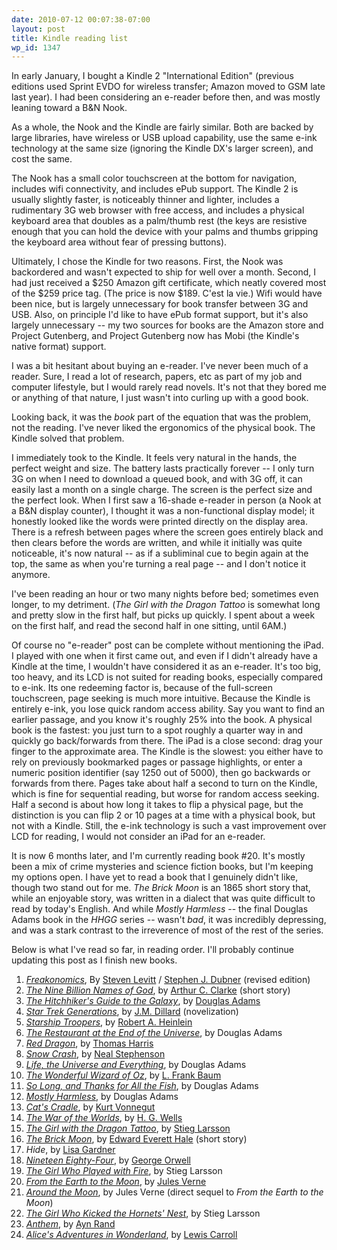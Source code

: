 ```yaml
---
date: 2010-07-12 00:07:38-07:00
layout: post
title: Kindle reading list
wp_id: 1347
---
```

In early January, I bought a Kindle 2 "International Edition" (previous editions used Sprint EVDO for wireless transfer; Amazon moved to GSM late last year). I had been considering an e-reader before then, and was mostly leaning toward a B&N Nook.

As a whole, the Nook and the Kindle are fairly similar. Both are backed by large libraries, have wireless or USB upload capability, use the same e-ink technology at the same size (ignoring the Kindle DX's larger screen), and cost the same.

The Nook has a small color touchscreen at the bottom for navigation, includes wifi connectivity, and includes ePub support. The Kindle 2 is usually slightly faster, is noticeably thinner and lighter, includes a rudimentary 3G web browser with free access, and includes a physical keyboard area that doubles as a palm/thumb rest (the keys are resistive enough that you can hold the device with your palms and thumbs gripping the keyboard area without fear of pressing buttons).

Ultimately, I chose the Kindle for two reasons. First, the Nook was backordered and wasn't expected to ship for well over a month. Second, I had just received a $250 Amazon gift certificate, which neatly covered most of the $259 price tag. (The price is now $189. C'est la vie.) Wifi would have been nice, but is largely unnecessary for book transfer between 3G and USB. Also, on principle I'd like to have ePub format support, but it's also largely unnecessary -- my two sources for books are the Amazon store and Project Gutenberg, and Project Gutenberg now has Mobi (the Kindle's native format) support.

I was a bit hesitant about buying an e-reader. I've never been much of a reader. Sure, I read a lot of research, papers, etc as part of my job and computer lifestyle, but I would rarely read novels. It's not that they bored me or anything of that nature, I just wasn't into curling up with a good book.

Looking back, it was the _book_ part of the equation that was the problem, not the reading. I've never liked the ergonomics of the physical book. The Kindle solved that problem.

I immediately took to the Kindle. It feels very natural in the hands, the perfect weight and size. The battery lasts practically forever -- I only turn 3G on when I need to download a queued book, and with 3G off, it can easily last a month on a single charge. The screen is the perfect size and the perfect look. When I first saw a 16-shade e-reader in person (a Nook at a B&N display counter), I thought it was a non-functional display model; it honestly looked like the words were printed directly on the display area. There is a refresh between pages where the screen goes entirely black and then clears before the words are written, and while it initially was quite noticeable, it's now natural -- as if a subliminal cue to begin again at the top, the same as when you're turning a real page -- and I don't notice it anymore.

I've been reading an hour or two many nights before bed; sometimes even longer, to my detriment. (_The Girl with the Dragon Tattoo_ is somewhat long and pretty slow in the first half, but picks up quickly. I spent about a week on the first half, and read the second half in one sitting, until 6AM.)

Of course no "e-reader" post can be complete without mentioning the iPad. I played with one when it first came out, and even if I didn't already have a Kindle at the time, I wouldn't have considered it as an e-reader. It's too big, too heavy, and its LCD is not suited for reading books, especially compared to e-ink. Its one redeeming factor is, because of the full-screen touchscreen, page seeking is much more intuitive. Because the Kindle is entirely e-ink, you lose quick random access ability. Say you want to find an earlier passage, and you know it's roughly 25% into the book. A physical book is the fastest: you just turn to a spot roughly a quarter way in and quickly go back/forwards from there. The iPad is a close second: drag your finger to the approximate area. The Kindle is the slowest: you either have to rely on previously bookmarked pages or passage highlights, or enter a numeric position identifier (say 1250 out of 5000), then go backwards or forwards from there. Pages take about half a second to turn on the Kindle, which is fine for sequential reading, but worse for random access seeking. Half a second is about how long it takes to flip a physical page, but the distinction is you can flip 2 or 10 pages at a time with a physical book, but not with a Kindle. Still, the e-ink technology is such a vast improvement over LCD for reading, I would not consider an iPad for an e-reader.

It is now 6 months later, and I'm currently reading book #20. It's mostly been a mix of crime mysteries and science fiction books, but I'm keeping my options open. I have yet to read a book that I genuinely didn't like, though two stand out for me. _The Brick Moon_ is an 1865 short story that, while an enjoyable story, was written in a dialect that was quite difficult to read by today's English. And while _Mostly Harmless_ -- the final Douglas Adams book in the _HHGG_ series -- wasn't _bad_, it was incredibly depressing, and was a stark contrast to the irreverence of most of the rest of the series.

Below is what I've read so far, in reading order. I'll probably continue updating this post as I finish new books.

  1. [_Freakonomics_](http://en.wikipedia.org/wiki/Freakonomics), By [Steven Levitt](http://en.wikipedia.org/wiki/Steven_Levitt) / [Stephen J. Dubner](http://en.wikipedia.org/wiki/Stephen_J._Dubner) (revised edition)
  2. [_The Nine Billion Names of God_](http://en.wikipedia.org/wiki/The_Nine_Billion_Names_of_God), by [Arthur C. Clarke](http://en.wikipedia.org/wiki/Arthur_C._Clarke) (short story)
  3. [_The Hitchhiker's Guide to the Galaxy_](http://en.wikipedia.org/wiki/The_Hitchhiker%27s_Guide_to_the_Galaxy_%28novel%29), by [Douglas Adams](http://en.wikipedia.org/wiki/Douglas_Adams)
  4. [_Star Trek Generations_](http://en.wikipedia.org/wiki/Star_Trek_Generations), by [J.M. Dillard](http://en.wikipedia.org/wiki/Jeanne_Kalogridis) (novelization)
  5. [_Starship Troopers_](http://en.wikipedia.org/wiki/Starship_Troopers), by [Robert A. Heinlein](http://en.wikipedia.org/wiki/Robert_A._Heinlein)
  6. [_The Restaurant at the End of the Universe_](http://en.wikipedia.org/wiki/The_Restaurant_at_the_End_of_the_Universe), by Douglas Adams
  7. [_Red Dragon_](http://en.wikipedia.org/wiki/Red_Dragon_%28novel%29), by [Thomas Harris](http://en.wikipedia.org/wiki/Thomas_Harris)
  8. [_Snow Crash_](http://en.wikipedia.org/wiki/Snow_Crash), by [Neal Stephenson](http://en.wikipedia.org/wiki/Neal_Stephenson)
  9. [_Life, the Universe and Everything_](http://en.wikipedia.org/wiki/Life,_the_Universe_and_Everything), by Douglas Adams
 10. [_The Wonderful Wizard of Oz_](http://en.wikipedia.org/wiki/The_Wonderful_Wizard_of_Oz), by [L. Frank Baum](http://en.wikipedia.org/wiki/L._Frank_Baum)
 11. [_So Long, and Thanks for All the Fish_](http://en.wikipedia.org/wiki/So_Long,_and_Thanks_for_All_the_Fish), by Douglas Adams
 12. [_Mostly Harmless_](http://en.wikipedia.org/wiki/Mostly_Harmless), by Douglas Adams
 13. [_Cat's Cradle_](http://en.wikipedia.org/wiki/Cat%27s_Cradle), by [Kurt Vonnegut](http://en.wikipedia.org/wiki/Kurt_Vonnegut)
 14. [_The War of the Worlds_](http://en.wikipedia.org/wiki/The_War_of_the_Worlds), by [H. G. Wells](http://en.wikipedia.org/wiki/H._G._Wells)
 15. [_The Girl with the Dragon Tattoo_](http://en.wikipedia.org/wiki/The_Girl_with_the_Dragon_Tattoo), by [Stieg Larsson](http://en.wikipedia.org/wiki/Stieg_Larsson)
 16. [_The Brick Moon_](http://en.wikipedia.org/wiki/The_Brick_Moon), by [Edward Everett Hale](http://en.wikipedia.org/wiki/Edward_Everett_Hale) (short story)
 17. _Hide_, by [Lisa Gardner](http://en.wikipedia.org/wiki/Lisa_Gardner)
 18. [_Nineteen Eighty-Four_](http://en.wikipedia.org/wiki/Nineteen_Eighty-Four), by [George Orwell](http://en.wikipedia.org/wiki/George_Orwell)
 19. [_The Girl Who Played with Fire_](http://en.wikipedia.org/wiki/The_Girl_Who_Played_with_Fire), by Stieg Larsson
 20. [_From the Earth to the Moon_](http://en.wikipedia.org/wiki/From_the_Earth_to_the_Moon), by [Jules Verne](http://en.wikipedia.org/wiki/Jules_Verne)
 21. [_Around the Moon_](http://en.wikipedia.org/wiki/Around_the_Moon), by Jules Verne (direct sequel to _From the Earth to the Moon_)
 22. [_The Girl Who Kicked the Hornets' Nest_](http://en.wikipedia.org/wiki/The_Girl_Who_Kicked_the_Hornets%27_Nest), by Stieg Larsson
 23. [_Anthem_](http://en.wikipedia.org/wiki/Anthem_%28novella%29), by [Ayn Rand](http://en.wikipedia.org/wiki/Ayn_Rand)
 24. [_Alice's Adventures in Wonderland_](http://en.wikipedia.org/wiki/Alice%27s_Adventures_in_Wonderland), by [Lewis Carroll](http://en.wikipedia.org/wiki/Lewis_Carroll)
